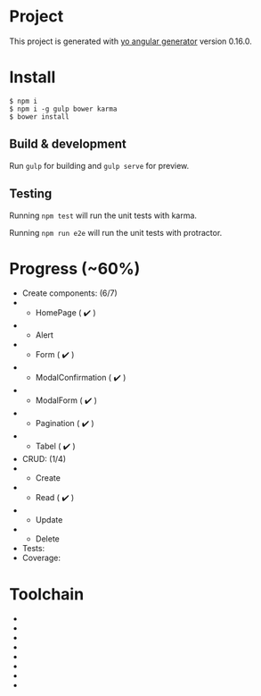 # Project

This project is generated with [yo angular generator](https://github.com/yeoman/generator-angular)
version 0.16.0.

# Install

    $ npm i
    $ npm i -g gulp bower karma
    $ bower install


## Build & development

Run `gulp` for building and `gulp serve` for preview.

## Testing

Running `npm test` will run the unit tests with karma.

Running `npm run e2e` will run the unit tests with protractor.


# Progress (~60%)

* Create components: (6/7)
* * HomePage ( :heavy_check_mark: )
* * Alert
* * Form ( :heavy_check_mark: )
* * ModalConfirmation ( :heavy_check_mark: )
* * ModalForm ( :heavy_check_mark: )
* * Pagination ( :heavy_check_mark: )
* * Tabel ( :heavy_check_mark: )
* CRUD: (1/4)
* * Create
* * Read ( :heavy_check_mark: )
* * Update
* * Delete  
* Tests:
* Coverage: 



# Toolchain

- [angulajs (vanilla)]:https://angularjs.org/
- [yeoman]:https://yeoman.io/
- [protractor]:http://www.protractortest.org/#/
- [karma]:https://karma-runner.github.io/latest/index.html
- [gulp@3.n]:https://gulpjs.com/
- [sass]:https://sass-lang.com/
- [bootstrap]:https://getbootstrap.com/docs/3.3/
- [docker]:https://www.docker.com/
